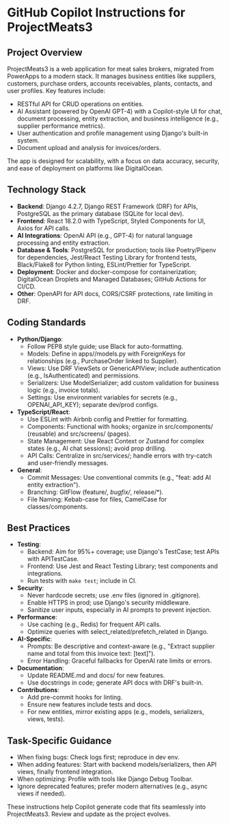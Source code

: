 # GitHub Copilot Instructions for ProjectMeats3

## Project Overview
ProjectMeats3 is a web application for meat sales brokers, migrated from PowerApps to a modern stack. It manages business entities like suppliers, customers, purchase orders, accounts receivables, plants, contacts, and user profiles. Key features include:
- RESTful API for CRUD operations on entities.
- AI Assistant (powered by OpenAI GPT-4) with a Copilot-style UI for chat, document processing, entity extraction, and business intelligence (e.g., supplier performance metrics).
- User authentication and profile management using Django's built-in system.
- Document upload and analysis for invoices/orders.

The app is designed for scalability, with a focus on data accuracy, security, and ease of deployment on platforms like DigitalOcean.

## Technology Stack
- **Backend**: Django 4.2.7, Django REST Framework (DRF) for APIs, PostgreSQL as the primary database (SQLite for local dev).
- **Frontend**: React 18.2.0 with TypeScript, Styled Components for UI, Axios for API calls.
- **AI Integrations**: OpenAI API (e.g., GPT-4) for natural language processing and entity extraction.
- **Database & Tools**: PostgreSQL for production; tools like Poetry/Pipenv for dependencies, Jest/React Testing Library for frontend tests, Black/Flake8 for Python linting, ESLint/Prettier for TypeScript.
- **Deployment**: Docker and docker-compose for containerization; DigitalOcean Droplets and Managed Databases; GitHub Actions for CI/CD.
- **Other**: OpenAPI for API docs, CORS/CSRF protections, rate limiting in DRF.

## Coding Standards
- **Python/Django**:
  - Follow PEP8 style guide; use Black for auto-formatting.
  - Models: Define in apps/<entity>/models.py with ForeignKeys for relationships (e.g., PurchaseOrder linked to Supplier).
  - Views: Use DRF ViewSets or GenericAPIView; include authentication (e.g., IsAuthenticated) and permissions.
  - Serializers: Use ModelSerializer; add custom validation for business logic (e.g., invoice totals).
  - Settings: Use environment variables for secrets (e.g., OPENAI_API_KEY); separate dev/prod configs.
- **TypeScript/React**:
  - Use ESLint with Airbnb config and Prettier for formatting.
  - Components: Functional with hooks; organize in src/components/ (reusable) and src/screens/ (pages).
  - State Management: Use React Context or Zustand for complex states (e.g., AI chat sessions); avoid prop drilling.
  - API Calls: Centralize in src/services/; handle errors with try-catch and user-friendly messages.
- **General**:
  - Commit Messages: Use conventional commits (e.g., "feat: add AI entity extraction").
  - Branching: GitFlow (feature/*, bugfix/*, release/*).
  - File Naming: Kebab-case for files, CamelCase for classes/components.

## Best Practices
- **Testing**:
  - Backend: Aim for 95%+ coverage; use Django's TestCase; test APIs with APITestCase.
  - Frontend: Use Jest and React Testing Library; test components and integrations.
  - Run tests with `make test`; include in CI.
- **Security**:
  - Never hardcode secrets; use .env files (ignored in .gitignore).
  - Enable HTTPS in prod; use Django's security middleware.
  - Sanitize user inputs, especially in AI prompts to prevent injection.
- **Performance**:
  - Use caching (e.g., Redis) for frequent API calls.
  - Optimize queries with select_related/prefetch_related in Django.
- **AI-Specific**:
  - Prompts: Be descriptive and context-aware (e.g., "Extract supplier name and total from this invoice text: [text]").
  - Error Handling: Graceful fallbacks for OpenAI rate limits or errors.
- **Documentation**:
  - Update README.md and docs/ for new features.
  - Use docstrings in code; generate API docs with DRF's built-in.
- **Contributions**:
  - Add pre-commit hooks for linting.
  - Ensure new features include tests and docs.
  - For new entities, mirror existing apps (e.g., models, serializers, views, tests).

## Task-Specific Guidance
- When fixing bugs: Check logs first; reproduce in dev env.
- When adding features: Start with backend models/serializers, then API views, finally frontend integration.
- When optimizing: Profile with tools like Django Debug Toolbar.
- Ignore deprecated features; prefer modern alternatives (e.g., async views if needed).

These instructions help Copilot generate code that fits seamlessly into ProjectMeats3. Review and update as the project evolves.